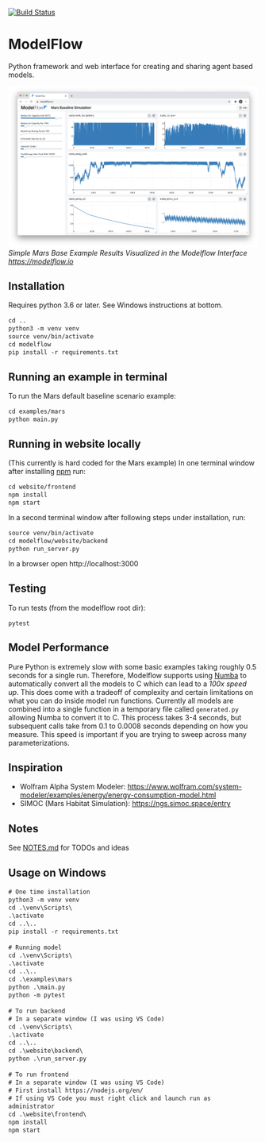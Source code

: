 [![Build Status](https://travis-ci.org/ModelFlow/modelflow.svg?branch=master)](https://travis-ci.org/ModelFlow/modelflow)

# ModelFlow
Python framework and web interface for creating and sharing agent based models.

![](screenshots/modelflow_2020_09_20.png)
*Simple Mars Base Example Results Visualized in the Modelflow Interface https://modelflow.io*

## Installation
Requires python 3.6 or later. See Windows instructions at bottom.
```
cd ..
python3 -m venv venv
source venv/bin/activate
cd modelflow
pip install -r requirements.txt
```

## Running an example in terminal
To run the Mars default baseline scenario example:
```
cd examples/mars
python main.py
```

## Running in website locally
(This currently is hard coded for the Mars example) In one terminal window after installing [npm](https://nodejs.org/en/) run:
```
cd website/frontend
npm install
npm start
```
In a second terminal window after following steps under installation, run:
```
source venv/bin/activate
cd modelflow/website/backend
python run_server.py
```
In a browser open http://localhost:3000

## Testing
To run tests (from the modelflow root dir):
```
pytest
```

## Model Performance
Pure Python is extremely slow with some basic examples taking roughly 0.5 seconds for a single run. Therefore, Modelflow supports using [Numba](https://numba.pydata.org/) to automatically convert all the models to C which can lead to a *100x speed up*. This does come with a tradeoff of complexity and certain limitations on what you can do inside model run functions. Currently all models are combined into a single function in a temporary file called `generated.py` allowing Numba to convert it to C. This process takes 3-4 seconds, but subsequent calls take from 0.1 to 0.0008 seconds depending on how you measure. This speed is important if you are trying to sweep across many parameterizations. 

## Inspiration
- Wolfram Alpha System Modeler: https://www.wolfram.com/system-modeler/examples/energy/energy-consumption-model.html
- SIMOC (Mars Habitat Simulation): https://ngs.simoc.space/entry

## Notes
See [NOTES.md](NOTES.md) for TODOs and ideas

## Usage on Windows

```
# One time installation
python3 -m venv venv
cd .\venv\Scripts\
.\activate
cd ..\..
pip install -r requirements.txt

# Running model
cd .\venv\Scripts\
.\activate
cd ..\..
cd .\examples\mars
python .\main.py
python -m pytest

# To run backend
# In a separate window (I was using VS Code)
cd .\venv\Scripts\
.\activate
cd ..\..
cd .\website\backend\
python .\run_server.py

# To run frontend
# In a separate window (I was using VS Code)
# First install https://nodejs.org/en/
# If using VS Code you must right click and launch run as administrator
cd .\website\frontend\
npm install
npm start
```
